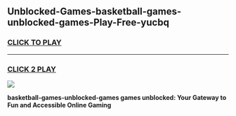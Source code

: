 
## Unblocked-Games-basketball-games-unblocked-games-Play-Free-yucbq
<h3>
<a href="https://premium76.site?title=basketball-games-unblocked-games&ref=24M">CLICK TO PLAY</a></h3>
<hr>

<h3>
<a href="https://premium76.site?title=basketball-games-unblocked-games&ref=24M">CLICK 2 PLAY</a>
  
</h3>

<a href="https://premium76.site?title=basketball-games-unblocked-games&ref=24M"><img src="https://clearcache.store/games.png"></a>


**basketball-games-unblocked-games games unblocked: Your Gateway to Fun and Accessible Online Gaming**
